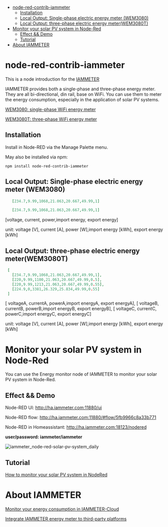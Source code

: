 * [node\-red\-contrib\-iammeter](#node-red-contrib-iammeter)
  * [Installation](#installation)
  * [Local Output: Single\-phase electric energy meter (WEM3080)](#local-output-single-phase-electric-energy-meter-wem3080)
  * [Local Output: three\-phase electric energy meter(WEM3080T)](#local-output-three-phase-electric-energy-meterwem3080t)
* [Monitor your solar PV system in Node\-Red](#monitor-your-solar-pv-system-in-node-red)
  * [Effect &amp;&amp; Demo](#effect--demo)
  * [Tutorial](#tutorial)
* [About IAMMETER](#about-iammeter)

# node-red-contrib-iammeter

This is a node introduction for the [IAMMETER](https://www.iammeter.com/)

IAMMETER provides both a single-phase and three-phase energy meter. They are all bi-directional, din rail, base on WiFi.
You can use them to meter the energy consumption, especially in the application of solar PV systems.

[WEM3080: single-phase WiFi energy meter](https://www.iammeter.com/products/single-phase-meter)

[WEM3080T: three-phase WiFi energy meter](https://www.iammeter.com/products/three-phase-meter)


## Installation

Install in Node-RED via the Manage Palette menu.

May also be installed via npm:

`npm install node-red-contrib-iammeter`

## Local Output: Single-phase electric energy meter (WEM3080)


```json
   [234.7,9.99,1068,21.063,20.667,49.99,1]
```




```json
   [234.7,9.99,1068,21.063,20.667,49.99,1]
```
[voltage, current, power,import energy, export energy]

unit: voltage [V], current [A], power [W],import energy [kWh], export energy [kWh]




## Local Output: three-phase electric energy meter(WEM3080T)


```json
 [
   [234.7,9.99,1068,21.063,20.667,49.99,1],
   [220,9.99,1100,21.063,20.667,49.99,0.5],
   [220,9.99,1213,21.063,20.667,49.99,0.55],
   [224.9,0,3381,26.329,25.834,49.99,0.55]
 ]
```
 [ voltageA, currentA, powerA,import energyA, export energyA], [ voltageB, currentB, powerB,import energyB, export energyB], [ voltageC, currentC, powerC,import energyC, export energyC]

unit: voltage [V], current [A], power [W],import energy [kWh], export energy [kWh]



# Monitor your solar PV system in Node-Red 

You can use the Energy monitor node of IAMMETER to monitor your solar PV system in Node-Red.

## Effect && Demo

Node-RED UI: http://ha.iammeter.com:11880/ui

Node-RED flow: http://ha.iammeter.com:11880/#flow/5fb9966c8a33b771

Node-RED in Homeassistant:  [http://ha.iammeter.com:18123/nodered  ](http://ha.iammeter.com:18123/nodered)

**user/password: iammeter/iammeter**

![iammeter_node-red-solar-pv-system_daily](https://iammeterglobal.oss-ap-southeast-1.aliyuncs.com/miwyf/img/iammeter_node-red-solar-pv-system_daily.png)

## Tutorial

[How to monitor your solar PV system in NodeRed](https://imeter.club/topic/129)



# About IAMMETER

[Monitor your energy consumption in IAMMETER-Cloud](https://www.iammeter.com/applications)

[Integrate IAMMETER energy meter to third-party platforms](https://www.iammeter.com/docs/homeassistant#5-integrate-iammeter-energy-meter-to-third-party-platforms-other-than-home-assistant)

